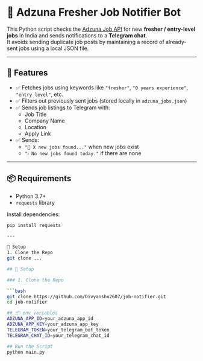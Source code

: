# 🧠 Adzuna Fresher Job Notifier Bot

This Python script checks the [Adzuna Job API](https://developer.adzuna.com/overview) for new **fresher / entry-level jobs** in India and sends notifications to a **Telegram chat**.  
It avoids sending duplicate job posts by maintaining a record of already-sent jobs using a local JSON file.

---

## 🚀 Features

- ✅ Fetches jobs using keywords like `"fresher"`, `"0 years experience"`, `"entry level"`, etc.
- ✅ Filters out previously sent jobs (stored locally in `adzuna_jobs.json`)
- ✅ Sends job listings to Telegram with:
  - Job Title
  - Company Name
  - Location
  - Apply Link
- ✅ Sends:
  - `"🔔 X new jobs found..."` when new jobs exist
  - `"ℹ️ No new jobs found today."` if there are none

---

## 📦 Requirements

- Python 3.7+
- `requests` library

Install dependencies:

```bash
pip install requests

---

🔧 Setup
1. Clone the Repo
git clone ...

## 🔧 Setup

### 1. Clone the Repo

```bash
git clone https://github.com/Divyanshu2607/job-notifier.git
cd job-notifier

## 📦 env variables
ADZUNA_APP_ID=your_adzuna_app_id
ADZUNA_APP_KEY=your_adzuna_app_key
TELEGRAM_TOKEN=your_telegram_bot_token
TELEGRAM_CHAT_ID=your_telegram_chat_id

## Run the Script
python main.py
